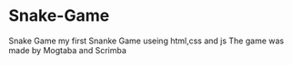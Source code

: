 # Snake-Game
Snake Game my first Snanke Game useing html,css and js
The game was made by Mogtaba and Scrimba

